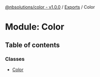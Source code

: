 [@nbsolutions/color - v1.0.0](../README.md) / [Exports](../modules.md) / Color

# Module: Color

## Table of contents

### Classes

- [Color](../classes/color.color-1.md)
